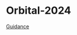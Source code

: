 # Orbital-2024

[Guidance](https://docs.google.com/document/d/1wKrvta-fe64xfgG3AEs07eGG67B8N1VlRwgpsgHk-NI/edit?usp=sharing)
